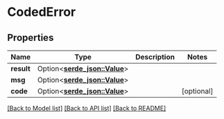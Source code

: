# CodedError

## Properties

Name | Type | Description | Notes
------------ | ------------- | ------------- | -------------
**result** | Option<[**serde_json::Value**](.md)> |  | 
**msg** | Option<[**serde_json::Value**](.md)> |  | 
**code** | Option<[**serde_json::Value**](.md)> |  | [optional]

[[Back to Model list]](../README.md#documentation-for-models) [[Back to API list]](../README.md#documentation-for-api-endpoints) [[Back to README]](../README.md)


